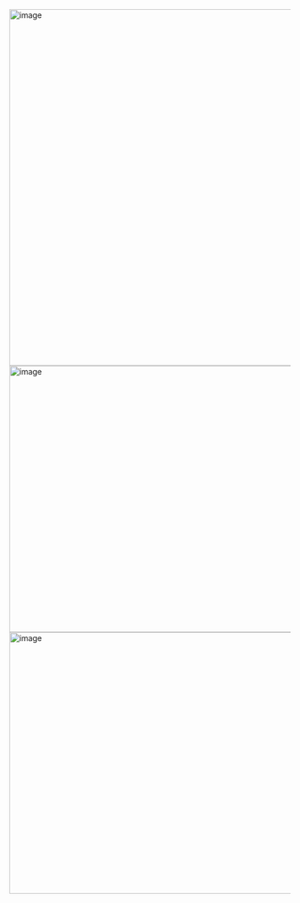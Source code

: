 <img width="764" height="638" alt="image" src="https://github.com/user-attachments/assets/db3a48c3-445e-4df6-84ce-b3ccdb0370fc" />
<img width="778" height="477" alt="image" src="https://github.com/user-attachments/assets/8ce55173-720d-4f72-a5fe-8f78f4107517" />
<img width="754" height="468" alt="image" src="https://github.com/user-attachments/assets/b80d8c1a-7189-40c1-86aa-fa6a3704d783" />


